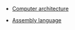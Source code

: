 * [Computer architecture](https://github.com/vacu9708/Fundamental-knowledge/tree/main/Computer%20architecture/Computer%20architecture)
- [Assembly language](https://github.com/vacu9708/Fundamental-knowledge/tree/main/Computer%20architecture/Assembly%20language)
